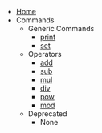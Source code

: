 - [Home](/)
- Commands
    - Generic Commands
        * [print](/Commands/print.md)
        * [set](/Commands/set.md)
    - Operators
        * [add](/Commands/add.md)
        * [sub](/Commands/sub.md)
        * [mul](/Commands/mul.md)
        * [div](/Commands/div.md)
        * [pow](/Commands/pow.md)
        * [mod](/Commands/mod.md)
    - Deprecated
        * None